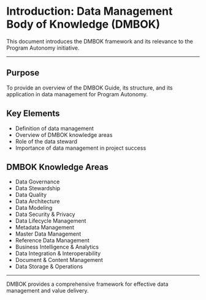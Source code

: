 # Introduction: Data Management Body of Knowledge (DMBOK)

This document introduces the DMBOK framework and its relevance to the Program Autonomy initiative.

---

## Purpose
To provide an overview of the DMBOK Guide, its structure, and its application in data management for Program Autonomy.

## Key Elements
- Definition of data management
- Overview of DMBOK knowledge areas
- Role of the data steward
- Importance of data management in project success

## DMBOK Knowledge Areas
- Data Governance
- Data Stewardship
- Data Quality
- Data Architecture
- Data Modeling
- Data Security & Privacy
- Data Lifecycle Management
- Metadata Management
- Master Data Management
- Reference Data Management
- Business Intelligence & Analytics
- Data Integration & Interoperability
- Document & Content Management
- Data Storage & Operations

---

DMBOK provides a comprehensive framework for effective data management and value delivery.
